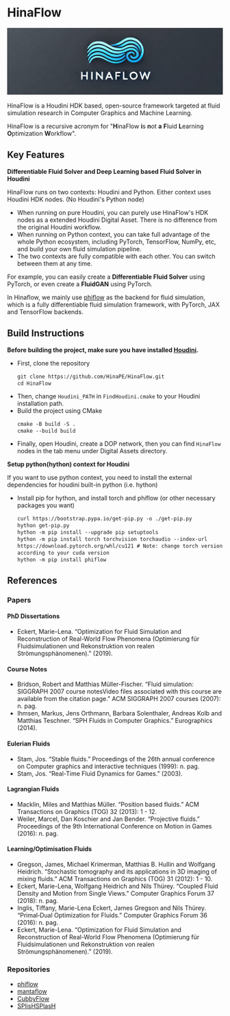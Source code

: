 # HinaFlow

![HinaFlow logo](logo.png)

HinaFlow is a Houdini HDK based, open-source framework targeted at fluid simulation research in Computer Graphics and Machine Learning.

HinaFlow is a recursive acronym for "**H**inaFlow **i**s **n**ot **a** **F**luid **L**earning **O**ptimization **W**orkflow".

## Key Features

**Differentiable Fluid Solver and Deep Learning based Fluid Solver in Houdini**

HinaFlow runs on two contexts: Houdini and Python. Either context uses Houdini HDK nodes. (No Houdini's Python node)
- When running on pure Houdini, you can purely use HinaFlow's HDK nodes as a extended Houdini Digital Asset. There is no difference from the original Houdini workflow.
- When running on Python context, you can take full advantage of the whole Python ecosystem, including PyTorch, TensorFlow, NumPy, etc, and build your own fluid simulation pipeline.
- The two contexts are fully compatible with each other. You can switch between them at any time.

For example, you can easily create a **Differentiable Fluid Solver** using PyTorch, or even create a **FluidGAN** using PyTorch.

In Hinaflow, we mainly use [phiflow](https://github.com/tum-pbs/PhiFlow.git) as the backend for fluid simulation, which is a fully differentiable fluid simulation framework, with PyTorch, JAX and TensorFlow backends.

## Build Instructions

**Before building the project, make sure you have installed [Houdini](https://www.sidefx.com/).**

- First, clone the repository
    ```shell
    git clone https://github.com/HinaPE/HinaFlow.git
    cd HinaFlow
    ```
- Then, change `Houdini_PATH` in `FindHoudini.cmake` to your Houdini installation path.
- Build the project using CMake
    ```shell
    cmake -B build -S .
    cmake --build build
    ```
- Finally, open Houdini, create a DOP network, then you can find `HinaFlow` nodes in the tab menu under Digital Assets directory.

**Setup python(hython) context for Houdini**

If you want to use python context, you need to install the external dependencies for houdini built-in python (i.e. hython)

- Install pip for hython, and install torch and phiflow (or other necessary packages you want)
    ```shell
    curl https://bootstrap.pypa.io/get-pip.py -o ./get-pip.py
    hython get-pip.py
    hython -m pip install --upgrade pip setuptools
    hython -m pip install torch torchvision torchaudio --index-url https://download.pytorch.org/whl/cu121 # Note: change torch version according to your cuda version
    hython -m pip install phiflow
    ```

## References

### Papers

#### PhD Dissertations

- Eckert, Marie-Lena. “Optimization for Fluid Simulation and Reconstruction of Real-World Flow Phenomena (Optimierung für Fluidsimulationen und Rekonstruktion von realen Strömungsphänomenen).” (2019).

#### Course Notes

- Bridson, Robert and Matthias Müller-Fischer. “Fluid simulation: SIGGRAPH 2007 course notesVideo files associated with this course are available from the citation page.” ACM SIGGRAPH 2007 courses (2007): n. pag.
- Ihmsen, Markus, Jens Orthmann, Barbara Solenthaler, Andreas Kolb and Matthias Teschner. “SPH Fluids in Computer Graphics.” Eurographics (2014).

#### Eulerian Fluids

- Stam, Jos. “Stable fluids.” Proceedings of the 26th annual conference on Computer graphics and interactive techniques (1999): n. pag.
- Stam, Jos. “Real-Time Fluid Dynamics for Games.” (2003).

#### Lagrangian Fluids

- Macklin, Miles and Matthias Müller. “Position based fluids.” ACM Transactions on Graphics (TOG) 32 (2013): 1 - 12.
- Weiler, Marcel, Dan Koschier and Jan Bender. “Projective fluids.” Proceedings of the 9th International Conference on Motion in Games (2016): n. pag.

#### Learning/Optimisation Fluids
- Gregson, James, Michael Krimerman, Matthias B. Hullin and Wolfgang Heidrich. “Stochastic tomography and its applications in 3D imaging of mixing fluids.” ACM Transactions on Graphics (TOG) 31 (2012): 1 - 10.
- Eckert, Marie-Lena, Wolfgang Heidrich and Nils Thürey. “Coupled Fluid Density and Motion from Single Views.” Computer Graphics Forum 37 (2018): n. pag.
- Inglis, Tiffany, Marie-Lena Eckert, James Gregson and Nils Thürey. “Primal‐Dual Optimization for Fluids.” Computer Graphics Forum 36 (2016): n. pag.
- Eckert, Marie-Lena. “Optimization for Fluid Simulation and Reconstruction of Real-World Flow Phenomena (Optimierung für Fluidsimulationen und Rekonstruktion von realen Strömungsphänomenen).” (2019).

### Repositories
- [phiflow](https://github.com/tum-pbs/PhiFlow.git)
- [mantaflow](https://github.com/tum-pbs/mantaflow.git)
- [CubbyFlow](https://github.com/CubbyFlow/CubbyFlow.git)
- [SPlisHSPlasH](https://github.com/InteractiveComputerGraphics/SPlisHSPlasH.git)
